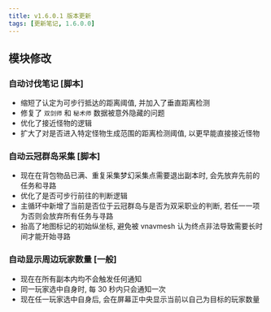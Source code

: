 ```yaml
---
title: v1.6.0.1 版本更新
tags: [更新笔记, 1.6.0.0]
---
```


## 模块修改

### 自动讨伐笔记 [脚本]

- 缩短了认定为可步行抵达的距离阈值, 并加入了垂直距离检测
- 修复了 `双剑师` 和 `秘术师` 数据被意外隐藏的问题
- 优化了接近怪物的逻辑
- 扩大了对是否进入特定怪物生成范围的距离检测阈值, 以更早能直接接近怪物

### 自动云冠群岛采集 [脚本]

- 现在在背包物品已满、重复采集梦幻采集点需要退出副本时, 会先放弃先前的任务和寻路
- 优化了是否可步行前往的判断逻辑
- 主循环中新增了当前是否位于云冠群岛与是否为双采职业的判断, 若任一一项为否则会放弃所有任务与寻路
- 抬高了地图标记的初始纵坐标, 避免被 vnavmesh 认为终点非法导致需要长时间才能开始寻路

### 自动显示周边玩家数量 [一般]

- 现在在所有副本内均不会触发任何通知
- 同一玩家选中自身时, 每 30 秒内只会通知一次
- 现在任一玩家选中自身后, 会在屏幕正中央显示当前以自己为目标的玩家数量